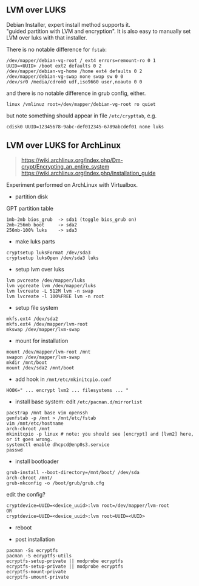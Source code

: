 LVM over LUKS
---

Debian Installer, expert install method supports it.  
"guided partition with LVM and encryption".
It is also easy to manually set LVM over luks with that installer.

There is no notable difference for `fstab`:
```
/dev/mapper/debian-vg-root / ext4 errors=remount-ro 0 1
UUID=<UUID> /boot ext2 defaults 0 2
/dev/mapper/debian-vg-home /home ext4 defaults 0 2
/dev/mapper/debian-vg-swap none swap sw 0 0
/dev/sr0 /media/cdrom0 udf,iso9660 user,noauto 0 0
```
and there is no notable difference in grub config, either.
```
linux /vmlinuz root=/dev/mapper/debian-vg-root ro quiet
```
but note something should appear in file `/etc/crypttab`, e.g.
```
cdisk0 UUID=12345678-9abc-def012345-6789abcdef01 none luks
```

LVM over LUKS for ArchLinux
---
> https://wiki.archlinux.org/index.php/Dm-crypt/Encrypting_an_entire_system  
> https://wiki.archlinux.org/index.php/Installation_guide  

Experiment performed on ArchLinux with Virtualbox.

* partition disk

GPT partition table
```
1mb-2mb bios_grub  -> sda1 (toggle bios_grub on)
2mb-256mb boot     -> sda2
256mb-100% luks    -> sda3
```

* make luks parts
```
cryptsetup luksFormat /dev/sda3
cryptsetup luksOpen /dev/sda3 luks
```

* setup lvm over luks
```
lvm pvcreate /dev/mapper/luks
lvm vgcreate lvm /dev/mapper/luks
lvm lvcreate -L 512M lvm -n swap
lvm lvcreate -l 100%FREE lvm -n root
```

* setup file system
```
mkfs.ext4 /dev/sda2
mkfs.ext4 /dev/mapper/lvm-root
mkswap /dev/mapper/lvm-swap
```

* mount for installation
```
mount /dev/mapper/lvm-root /mnt
swapon /dev/mapper/lvm-swap
mkdir /mnt/boot
mount /dev/sda2 /mnt/boot
```

* add hook in `/mnt/etc/mkinitcpio.conf`
```
HOOK=" ... encrypt lvm2 ... filesystems ... "
```

* install base system: edit `/etc/pacman.d/mirrorlist`
```
pacstrap /mnt base vim openssh
genfstab -p /mnt > /mnt/etc/fstab
vim /mnt/etc/hostname
arch-chroot /mnt
mkinitcpio -p linux # note: you should see [encrypt] and [lvm2] here, or it goes wrong.
systemctl enable dhcpcd@enp0s3.service
passwd
```

* install bootloader
```
grub-install --boot-directory=/mnt/boot/ /dev/sda
arch-chroot /mnt/
grub-mkconfig -o /boot/grub/grub.cfg
```
edit the config?
```
cryptdevice=UUID=<device_uuid>:lvm root=/dev/mapper/lvm-root
OR
cryptdevice=UUID=<device_uuid>:lvm root=UUID=<UUID>
```

* reboot

* post installation
```
pacman -Ss ecryptfs
pacman -S ecryptfs-utils
ecryptfs-setup-private || modprobe ecryptfs
ecryptfs-setup-private || modprobe ecryptfs
ecryptfs-mount-private
ecryptfs-umount-private
```
